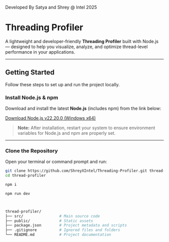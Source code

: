 Developed By Satya and Shrey @ Intel 2025

# Threading Profiler

A lightweight and developer-friendly **Threading Profiler** built with Node.js — designed to help you visualize, analyze, and optimize thread-level performance in your applications.

---

## Getting Started

Follow these steps to set up and run the project locally.

### Install Node.js & npm

Download and install the latest **Node.js** (includes npm) from the link below:

[Download Node.js v22.20.0 (Windows x64)](https://nodejs.org/dist/v22.20.0/node-v22.20.0-x64.msi)

> **Note:** After installation, restart your system to ensure environment variables for Node.js and npm are properly set.

---

### Clone the Repository

Open your terminal or command prompt and run:

```bash
git clone https://github.com/ShreyXIntel/Threading-Profiler.git thread-profiler
cd thread-profiler

npm i

npm run dev



thread-profiler/
├── src/                # Main source code
├── public/             # Static assets
├── package.json        # Project metadata and scripts
├── .gitignore          # Ignored files and folders
└── README.md           # Project documentation
```